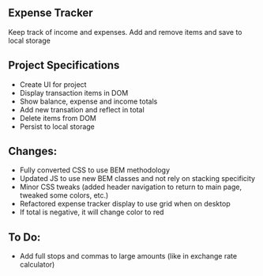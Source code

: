 ## Expense Tracker

Keep track of income and expenses. Add and remove items and save to local storage

## Project Specifications

- Create UI for project
- Display transaction items in DOM
- Show balance, expense and income totals
- Add new transation and reflect in total
- Delete items from DOM
- Persist to local storage

## Changes:
- Fully converted CSS to use BEM methodology
- Updated JS to use new BEM classes and not rely on stacking specificity
- Minor CSS tweaks (added header navigation to return to main page, tweaked some colors, etc.)
- Refactored expense tracker display to use grid when on desktop
- If total is negative, it will change color to red

## To Do:
- Add full stops and commas to large amounts (like in exchange rate calculator)
